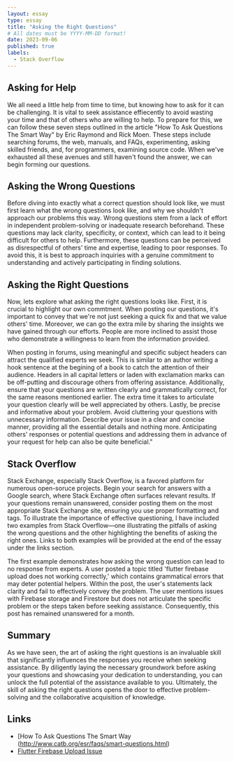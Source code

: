 ```yaml
---
layout: essay
type: essay
title: "Asking the Right Questions"
# All dates must be YYYY-MM-DD format!
date: 2023-09-06
published: true
labels:
  - Stack Overflow
---
```


## Asking for Help
<p> We all need a little help from time to time, but knowing how to ask for it can be challenging. It is vital to seek assistance effiecently to avoid wasting your time and that of others who are willing to help. To prepare for this, we can follow these seven steps outlined in the article "How To Ask Questions The Smart Way" by Eric Raymond and Rick Moen. These steps include searching forums, the web, manuals, and FAQs, experimenting, asking skilled friends, and, for programmers, examining source code. When we've exhausted all these avenues and still haven't found the answer, we can begin forming our questions. </p></p>

## Asking the Wrong Questions
<p> Before diving into exactly what a correct question should look like, we must first learn what the wrong questions look like, and why we shouldn't approach our problems this way. Wrong questions stem from a lack of effort in independent problem-solving or inadequate research beforehand. These questions may lack clarity, specificity, or context, which can lead to it being difficult for others to help. Furthermore, these questions can be perceived as disrespectful of others' time and expertise, leading to poor responses. To avoid this, it is best to approach inquiries with a genuine commitment to understanding and actively participating in finding solutions. </p></p>

## Asking the Right Questions
<p> Now, lets explore what asking the right questions looks like. First, it is crucial to highlight our own commtment. When posting our questions, it's important to convey that we're not just seeking a quick fix and that we value others' time. Moreover, we can go the extra mile by sharing the insights we have gained through our efforts. People are more inclined to assist those who demonstrate a willingness to learn from the information provided. </p></p>
  
<p> When posting in forums, using meaningful and specific subject headers can attract the qualified experts we seek. This is similar to an author writing a hook sentence at the begining of a book to catch the attention of their audience. Headers in all capital letters or laden with exclamation marks can be off-putting and discourage others from offering assistance. Additionally, ensure that your questions are written clearly and grammatically correct, for the same reasons mentioned earlier. The extra time it takes to articulate your question clearly will be well appreciated by others. Lastly, be precise and informative about your problem. Avoid cluttering your questions with unnecessary information. Describe your issue in a clear and concise manner, providing all the essential details and nothing more. Anticipating others' responses or potential questions and addressing them in advance of your request for help can also be quite beneficial."</p></p>

## Stack Overflow
<p> Stack Exchange, especially Stack Overflow, is a favored platform for numerous open-soruce projects. Begin your search for answers with a Google search, where Stack Exchange often surfaces relevant results. If your questions remain unanswered, consider posting them on the most appropriate Stack Exchange site, ensuring you use proper formatting and tags. To illustrate the importance of effective questioning, I have included two examples from Stack Overflow—one illustrating the pitfalls of asking the wrong questions and the other highlighting the benefits of asking the right ones. Links to both examples will be provided at the end of the essay under the links section. </p></p>

<p> The first example demonstrates how asking the wrong question can lead to no response from experts. A user posted a topic titled 'flutter firebase upload does not working correctly,' which contains grammatical errors that may deter potential helpers. Within the post, the user's statements lack clarity and fail to effectively convey the problem. The user mentions issues with Firebase storage and Firestore but does not articulate the specific problem or the steps taken before seeking assistance. Consequently, this post has remained unanswered for a month. </p></p>
  

## Summary
<p> As we have seen, the art of asking the right questions is an invaluable skill that significantly influences the responses you receive when seeking assistance. By diligently laying the necessary groundwork before asking your questions and showcasing your dedication to understanding, you can unlock the full potential of the assistance available to you. Ultimately, the skill of asking the right questions opens the door to effective problem-solving and the collaborative acquisition of knowledge. </p></p>

## Links
- [How To Ask Questions The Smart Way (http://www.catb.org/esr/faqs/smart-questions.html)
- [Flutter Firebase Upload Issue](https://stackoverflow.com/questions/76802780/flutter-firebase-upload-does-not-work-correctly)
